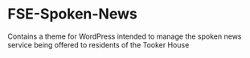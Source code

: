# FSE-Spoken-News
Contains a theme for WordPress intended to manage the spoken news service being offered to residents of the Tooker House
